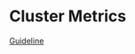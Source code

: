 # Cluster Metrics

[Guideline](https://docs.openshift.org/latest/install_config/cluster_metrics.html)

